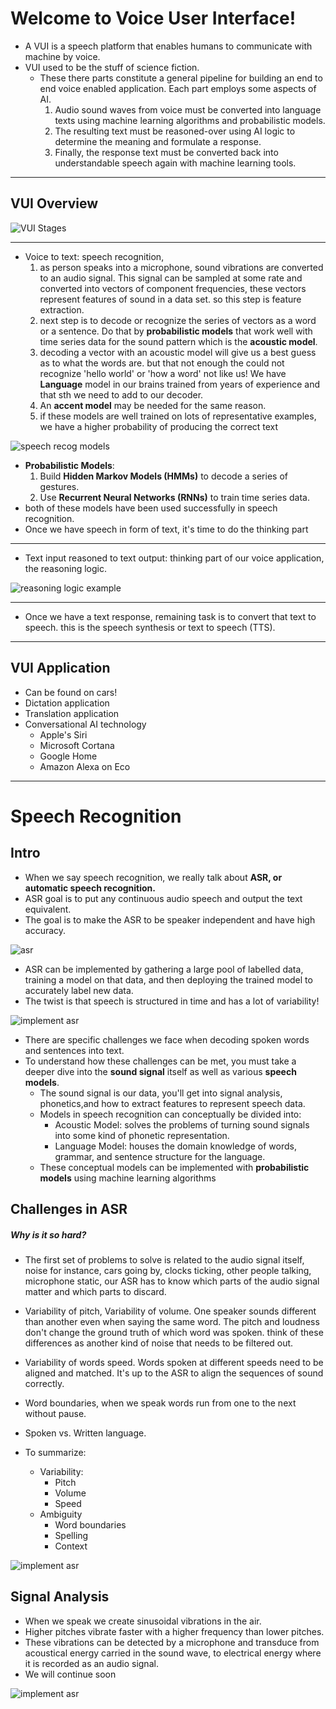 # Welcome to Voice User Interface!

- A VUI is a speech platform that enables humans to communicate with machine by voice.
- VUI used to be the stuff of science fiction.
  - These there parts constitute a general pipeline for building an end to end voice enabled application. Each part employs some aspects of AI.
    1. Audio sound waves from voice must be converted into language texts using machine learning algorithms and probabilistic models.
    2. The resulting text must be reasoned-over using AI logic to determine the meaning and formulate a response.
    3. Finally, the response text must be converted back into understandable speech again with machine learning tools.

---

## VUI Overview

![VUI Stages](img/vui_overview.png)

---

- Voice to text: speech recognition,
  1. as person speaks into a microphone, sound vibrations are converted to an audio signal. This signal can be sampled at some rate and converted into vectors of component frequencies, these vectors represent features of sound in a data set. so this step is feature extraction.
  2. next step is to decode or recognize the series of vectors as a word or a sentence. Do that by **probabilistic models** that work well with time series data for the sound pattern which is the **acoustic model**.
  3. decoding a vector with an acoustic model will give us a best guess as to what the words are. but that not enough the could not recognize 'hello world' or 'how a word' not like us! We have **Language** model in our brains trained from years of experience and that sth we need to add to our decoder.
  4. An **accent model** may be needed for the same reason.
  5. if these models are well trained on lots of representative examples, we have a higher probability of producing the correct text

![speech recog models](img/sr_models.png)

- **Probabilistic Models**:
  1. Build **Hidden Markov Models (HMMs)** to decode a series of gestures.
  2. Use **Recurrent Neural Networks (RNNs)** to train time series data.
- both of these models have been used successfully in speech recognition.
- Once we have speech in form of text, it's time to do the thinking part

---

- Text input reasoned to text output: thinking part of our voice application, the reasoning logic.

![reasoning logic example](img/rlogic_ex.png)

---

- Once we have a text response, remaining task is to convert that text to speech. this is the speech synthesis or text to speech (TTS).

---

## VUI Application

- Can be found on cars!
- Dictation application
- Translation application
- Conversational AI technology
  - Apple's Siri
  - Microsoft Cortana
  - Google Home
  - Amazon Alexa on Eco

---

# Speech Recognition

## Intro

- When we say speech recognition, we really talk about **ASR, or automatic speech recognition.**
- ASR goal is to put any continuous audio speech and output the text equivalent.
- The goal is to make the ASR to be speaker independent and have high accuracy.

![asr](img/asr.png)

- ASR can be implemented by gathering a large pool of labelled data, training a model on that data, and then deploying the trained model to accurately label new data.
- The twist is that speech is structured in time and has a lot of variability!

![implement asr](img/impl_asr.png)

- There are specific challenges we face when decoding spoken words and sentences into text.
- To understand how these challenges can be met, you must take a deeper dive into the **sound signal** itself as well as various **speech models**.
  - The sound signal is our data, you'll get into signal analysis, phonetics,and how to extract features to represent speech data.
  - Models in speech recognition can conceptually be divided into:
    - Acoustic Model: solves the problems of turning sound signals into some kind of phonetic representation.
    - Language Model: houses the domain knowledge of words, grammar, and sentence structure for the language.
  - These conceptual models can be implemented with **probabilistic models** using machine learning algorithms

## Challenges in ASR

##### Why is it so hard?

- The first set of problems to solve is related to the audio signal itself, noise for instance, cars going by, clocks ticking, other people talking, microphone static, our ASR has to know which parts of the audio signal matter and which parts to discard.
- Variability of pitch, Variability of volume. One speaker sounds different than another even when saying the same word. The pitch and loudness don't change the ground truth of which word was spoken. think of these differences as another kind of noise that needs to be filtered out.
- Variability of words speed. Words spoken at different speeds need to be aligned and matched. It's up to the ASR to align the sequences of sound correctly.
- Word boundaries, when we speak words run from one to the next without pause.
- Spoken vs. Written language.
- To summarize:

  - Variability:
    - Pitch
    - Volume
    - Speed
  - Ambiguity
    - Word boundaries
    - Spelling
    - Context

![implement asr](img/asr_problems.png)

## Signal Analysis

- When we speak we create sinusoidal vibrations in the air.
- Higher pitches vibrate faster with a higher frequency than lower pitches.
- These vibrations can be detected by a microphone and transduce from acoustical energy carried in the sound wave, to electrical energy where it is recorded as an audio signal.
- We will continue soon

![implement asr](img/signal_ana.png)
